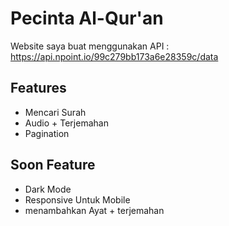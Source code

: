 
# Pecinta Al-Qur'an

Website saya buat menggunakan API : https://api.npoint.io/99c279bb173a6e28359c/data


## Features

- Mencari Surah
- Audio + Terjemahan
- Pagination

## Soon Feature

- Dark Mode
- Responsive Untuk Mobile
- menambahkan Ayat + terjemahan

